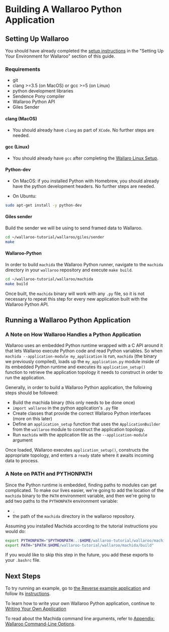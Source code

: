 # Building A Wallaroo Python Application

## Setting Up Wallaroo

You should have already completed the [setup instructions](/book/getting-started/setup.md) in the "Setting Up Your Environment for Wallaroo" section of this guide.

### Requirements

* git
* clang >=3.5 (on MacOS) or gcc >=5 (on Linux)
* python development libraries
* Sendence Pony compiler
* Wallaroo Python API
* Giles Sender

#### clang (MacOS)

* You should already have `clang` as part of `XCode`. No further steps are needed.

#### gcc (Linux)

* You should already have `gcc` after completing the [Wallaro Linux Setup](/book/getting-started/linux-setup.md).

#### Python-dev

* On MacOS: if you installed Python with Homebrew, you should already have the python development headers. No further steps are needed.

* On Ubuntu:

```bash
sudo apt-get install -y python-dev
```

#### Giles sender

Build the sender we will be using to send framed data to Wallaroo.

```bash
cd ~/wallaroo-tutorial/wallaroo/giles/sender
make
```

#### Wallaroo-Python

In order to build `machida` the Wallaroo Python runner, navigate to the `machida` directory in your `wallaroo` repository and execute `make build`.

```bash
cd ~/wallaroo-tutorial/wallaroo/machida
make build
```

Once built, the `machida` binary will work with any `.py` file, so it is not necessary to repeat this step for every new application built with the Wallaroo Python API.

## Running a Wallaroo Python Application

### A Note on How Wallaroo Handles a Python Application

Wallaroo uses an embedded Python runtime wrapped with a C API around it that lets Wallaroo execute Python code and read Python variables. So when `machida --application-module my_application` is run, `machida` (the binary we previously compiled), loads up the `my_application.py` module inside of its embedded Python runtime and executes its `application_setup()` function to retrieve the application topology it needs to construct in order to run the application.

Generally, in order to build a Wallaroo Python application, the following steps should be followed:

* Build the machida binary (this only needs to be done once)
* `import wallaroo` in the python application's `.py` file
* Create classes that provide the correct Wallaroo Python interfaces (more on this later)
* Define an `application_setup` function that uses the `ApplicationBuilder` from the `wallaroo` module to construct the application topology.
* Run `machida` with the application file as the `--application-module` argument

Once loaded, Wallaroo executes `application_setup()`, constructs the appropriate topology, and enters a `ready` state where it awaits incoming data to process.

### A Note on PATH and PYTHONPATH

Since the Python runtime is embedded, finding paths to modules can get complicated. To make our lives easier, we're going to add the location of the `machida` binary to the `PATH` environment variable, and then we're going to add two paths to the `PYTHONPATH` environment variable:

- `.`
- the path of the `machida` directory in the wallaroo repository.

Assuming you installed Machida according to the tutorial instructions you would do:

```bash
export PYTHONPATH="$PYTHONPATH:.:$HOME/wallaroo-tutorial/wallaroo/machida"
export PATH="$PATH:$HOME/wallaroo-tutorial/wallaroo/machida/build"
```

If you would like to skip this step in the future, you add these exports to your `.bashrc` file.

## Next Steps

To try running an example, go to [the Reverse example application](https://github.com/Sendence/wallaroo/tree/release/examples/python/reverse/) and follow its [instructions](/examples/python/reverse/README.md).

To learn how to write your own Wallaroo Python application, continue to [Writing Your Own Application](writing-your-own-application.md)

To read about the Machida command line arguments, refer to [Appendix: Wallaroo Command-Line Options](/book/appendix/wallaroo-command-line-options.md).

